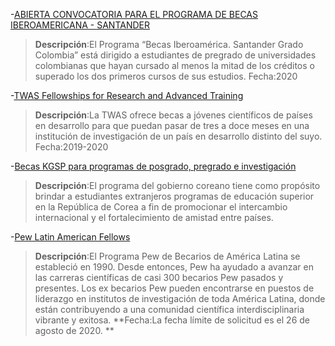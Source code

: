 -[ABIERTA CONVOCATORIA PARA EL PROGRAMA DE BECAS IBEROAMERICANA - SANTANDER](https://www.uis.edu.co/webUIS/es/rss/noticia.jsp?id=233&canal=1140.xml&facultad=ppal)
>**Descripción**:El Programa “Becas Iberoamérica. Santander Grado Colombia” está dirigido a estudiantes de pregrado de universidades colombianas que hayan cursado al menos la mitad de los créditos o superado los dos primeros cursos de sus estudios.
>Fecha:2020


-[TWAS Fellowships for Research and Advanced Training](https://twas.org/opportunity/twas-fellowships-research-and-advanced-training)
>**Descripción**:La TWAS ofrece becas a jóvenes científicos de países en desarrollo para que puedan pasar de tres a doce meses en una institución de investigación de un país en desarrollo distinto del suyo.
>Fecha:2019-2020

-[Becas KGSP para programas de posgrado, pregrado e investigación](http://corea.embajada.gov.co/node/page/16993/becas-kgsp-programas-posgrado-pregrado-e-investigacion)
>**Descripción**:El programa del gobierno coreano tiene como propósito brindar a estudiantes extranjeros programas de educación superior en la República de Corea a fin de promocionar el intercambio internacional y el fortalecimiento de amistad entre países.

-[Pew Latin American Fellows](https://www.pewtrusts.org/en/projects/pew-latin-american-fellows/program-details)
>**Descripción**:El Programa Pew de Becarios de América Latina se estableció en 1990. Desde entonces, Pew ha ayudado a avanzar en las carreras científicas de casi 300 becarios Pew pasados y presentes. Los ex becarios Pew pueden encontrarse en puestos de liderazgo en institutos de investigación de toda América Latina, donde están contribuyendo a una comunidad científica interdisciplinaria vibrante y exitosa. 
>**Fecha:La fecha límite de solicitud es el 26 de agosto de 2020. **





